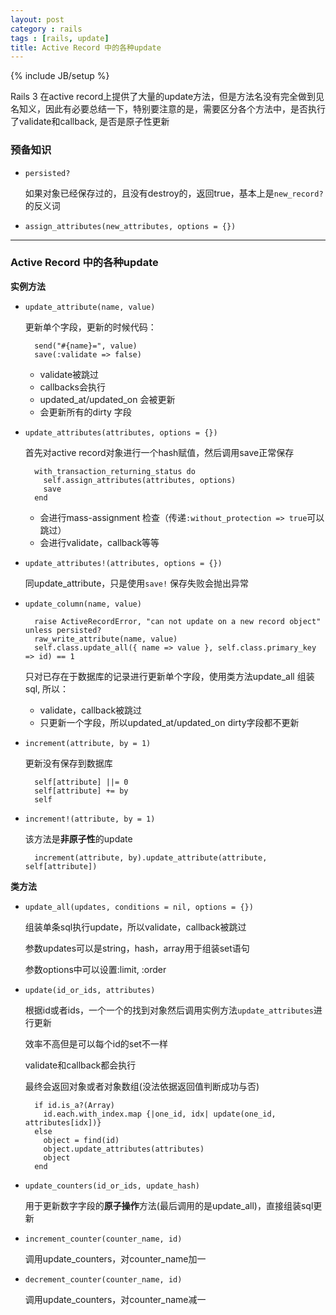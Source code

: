 ```yaml
---
layout: post
category : rails
tags : [rails, update]
title: Active Record 中的各种update
---
```

{% include JB/setup %}

Rails 3 在active record上提供了大量的update方法，但是方法名没有完全做到见名知义，因此有必要总结一下，特别要注意的是，需要区分各个方法中，是否执行了validate和callback, 是否是原子性更新

### 预备知识

* `persisted?`

  如果对象已经保存过的，且没有destroy的，返回true，基本上是`new_record?` 的反义词

* `assign_attributes(new_attributes, options = {})`

---

### Active Record 中的各种update

**实例方法**

* `update_attribute(name, value)`

  更新单个字段，更新的时候代码：

        send("#{name}=", value)
        save(:validate => false)

  * validate被跳过
  * callbacks会执行
  * updated_at/updated_on 会被更新
  * 会更新所有的dirty 字段

* `update_attributes(attributes, options = {})`

  首先对active record对象进行一个hash赋值，然后调用save正常保存

        with_transaction_returning_status do
          self.assign_attributes(attributes, options)
          save
        end

  * 会进行mass-assignment 检查（传递`:without_protection => true`可以跳过）
  * 会进行validate，callback等等

* `update_attributes!(attributes, options = {})`

  同update_attribute，只是使用`save!` 保存失败会抛出异常

* `update_column(name, value)`

        raise ActiveRecordError, "can not update on a new record object" unless persisted?
        raw_write_attribute(name, value)
        self.class.update_all({ name => value }, self.class.primary_key => id) == 1

  只对已存在于数据库的记录进行更新单个字段，使用类方法update_all 组装sql, 所以：

  * validate，callback被跳过
  * 只更新一个字段，所以updated_at/updated_on dirty字段都不更新

* `increment(attribute, by = 1)`

  更新没有保存到数据库

        self[attribute] ||= 0
        self[attribute] += by
        self

* `increment!(attribute, by = 1)`

  该方法是**非原子性**的update

        increment(attribute, by).update_attribute(attribute, self[attribute])

**类方法**

* `update_all(updates, conditions = nil, options = {})`

  组装单条sql执行update，所以validate，callback被跳过

  参数updates可以是string，hash，array用于组装set语句

  参数options中可以设置:limit, :order

* `update(id_or_ids, attributes)`

  根据id或者ids，一个一个的找到对象然后调用实例方法`update_attributes`进行更新

  效率不高但是可以每个id的set不一样

  validate和callback都会执行

  最终会返回对象或者对象数组(没法依据返回值判断成功与否)

        if id.is_a?(Array)
          id.each.with_index.map {|one_id, idx| update(one_id, attributes[idx])}
        else
          object = find(id)
          object.update_attributes(attributes)
          object
        end

* `update_counters(id_or_ids, update_hash)`

  用于更新数字字段的**原子操作**方法(最后调用的是update_all)，直接组装sql更新

* `increment_counter(counter_name, id)`

  调用update_counters，对counter_name加一

* `decrement_counter(counter_name, id)`

  调用update_counters，对counter_name减一



